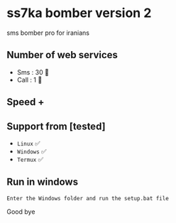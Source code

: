 # ss7ka bomber version 2
sms bomber pro for iranians

## Number of web services 

- Sms : 30 🧨
- Call : 1 🧨

## Speed +

## Support from [tested]
- `Linux` ✅
- `Windows` ✅
- `Termux` ✅


## Run in windows

`Enter the Windows folder and run the setup.bat file`


 Good bye
